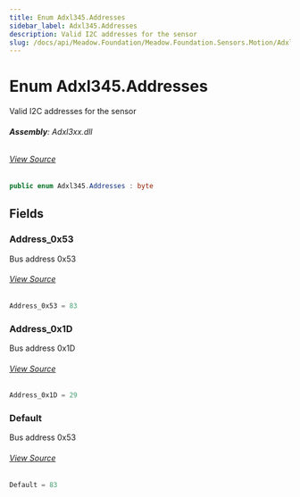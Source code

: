 ```yaml
---
title: Enum Adxl345.Addresses
sidebar_label: Adxl345.Addresses
description: Valid I2C addresses for the sensor
slug: /docs/api/Meadow.Foundation/Meadow.Foundation.Sensors.Motion/Adxl345.Addresses
---
```

# Enum Adxl345.Addresses
Valid I2C addresses for the sensor

###### **Assembly**: Adxl3xx.dll
###### [View Source](https://github.com/WildernessLabs/Meadow.Foundation.git/blob/develop/Source/Meadow.Foundation.Peripherals/Sensors.Motion.Adxl3xx/Driver/Drivers/Adxl345_Extras/Adxl345.Addresses.cs#L8)
```csharp title="Declaration"
public enum Adxl345.Addresses : byte
```
## Fields
### Address_0x53
Bus address 0x53
###### [View Source](https://github.com/WildernessLabs/Meadow.Foundation.git/blob/develop/Source/Meadow.Foundation.Peripherals/Sensors.Motion.Adxl3xx/Driver/Drivers/Adxl345_Extras/Adxl345.Addresses.cs#L13)
```csharp title="Declaration"
Address_0x53 = 83
```
### Address_0x1D
Bus address 0x1D
###### [View Source](https://github.com/WildernessLabs/Meadow.Foundation.git/blob/develop/Source/Meadow.Foundation.Peripherals/Sensors.Motion.Adxl3xx/Driver/Drivers/Adxl345_Extras/Adxl345.Addresses.cs#L17)
```csharp title="Declaration"
Address_0x1D = 29
```
### Default
Bus address 0x53
###### [View Source](https://github.com/WildernessLabs/Meadow.Foundation.git/blob/develop/Source/Meadow.Foundation.Peripherals/Sensors.Motion.Adxl3xx/Driver/Drivers/Adxl345_Extras/Adxl345.Addresses.cs#L21)
```csharp title="Declaration"
Default = 83
```
